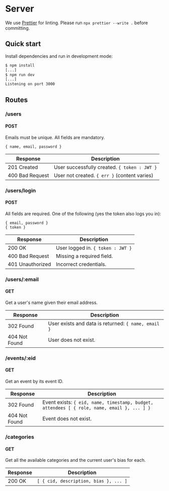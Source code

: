 # Server

We use [Prettier](https://prettier.io/) for linting.
Please run `npx prettier --write .` before committing.

## Quick start

Install dependencies and run in development mode:

```sh
$ npm install
[...]
$ npm run dev
[...]
Listening on port 3000
```

## Routes

### /users

#### POST

Emails must be unique. All fields are mandatory.

```
{ name, email, password }
```

| Response        | Description                                  |
| --------------- | -------------------------------------------- |
| 201 Created     | User successfully created. `{ token : JWT }` |
| 400 Bad Request | User not created. `{ err }` (content varies) |

### /users/login

#### POST

All fields are required. One of the following (yes the token also logs you in):

```
{ email, password }
{ token }
```

| Response         | Description                       |
| ---------------- | --------------------------------- |
| 200 OK           | User logged in. `{ token : JWT }` |
| 400 Bad Request  | Missing a required field.         |
| 401 Unauthorized | Incorrect credentials.            |

### /users/:email

#### GET

Get a user's name given their email address.

| Response      | Description                                         |
| ------------- | --------------------------------------------------- |
| 302 Found     | User exists and data is returned: `{ name, email }` |
| 404 Not Found | User does not exist.                                |

### /events/:eid

#### GET

Get an event by its event ID.

| Response      | Description                                                                                |
| ------------- | ------------------------------------------------------------------------------------------ |
| 302 Found     | Event exists: `{ eid, name, timestamp, budget, attendees [ { role, name, email }, ... ] }` |
| 404 Not Found | Event does not exist.                                                                      |

### /categories

#### GET

Get all the available categories and the current user's bias for each.

| Response | Description                           |
| -------- | ------------------------------------- |
| 200 OK   | `[ { cid, description, bias }, ... ]` |

